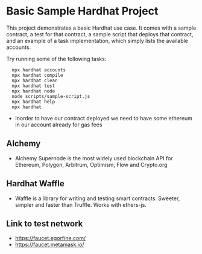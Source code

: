 # Basic Sample Hardhat Project

This project demonstrates a basic Hardhat use case. It comes with a sample contract, a test for that contract, a sample script that deploys that contract, and an example of a task implementation, which simply lists the available accounts.

Try running some of the following tasks:

```shell
  npx hardhat accounts
  npx hardhat compile
  npx hardhat clean
  npx hardhat test
  npx hardhat node
  node scripts/sample-script.js
  npx hardhat help
  npx hardhat
```

- Inorder to have our contract deployed we need to have some ethereum in our account already for gas fees

## Alchemy
- Alchemy Supernode is the most widely used blockchain API for Ethereum, Polygon, Arbitrum, Optimism, Flow and Crypto.org

## Hardhat Waffle
- Waffle is a library for writing and testing smart contracts. Sweeter, simpler and faster than Truffle. Works with ethers-js.

## Link to test network
- https://faucet.egorfine.com/
- https://faucet.metamask.io/
